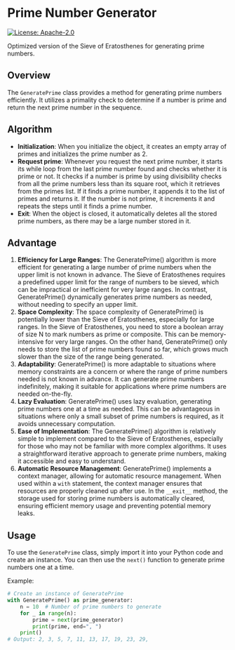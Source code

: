 # Prime Number Generator

[![License: Apache-2.0](https://img.shields.io/badge/License-Apache--2.0-brightgreen)](http://www.apache.org/licenses/)

Optimized version of the Sieve of Eratosthenes for generating prime numbers.

## Overview

The `GeneratePrime` class provides a method for generating prime numbers efficiently. It utilizes a primality check to determine if a number is prime and return the next prime number in the sequence.

## Algorithm

 - **Initialization**: When you initialize the object, it creates an empty array of primes and initializes the prime number as 2.
 - **Request prime**: Whenever you request the next prime number, it starts its while loop from the last prime number found and checks whether it is prime or not. It checks if a number is prime by using divisibility checks from all the prime numbers less than its square root, which it retrieves from the primes list. If it finds a prime number, it appends it to the list of primes and returns it. If the number is not prime, it increments it and repeats the steps until it finds a prime number.
 - **Exit**: When the object is closed, it automatically deletes all the stored prime numbers, as there may be a large number stored in it.

## Advantage

1. **Efficiency for Large Ranges**: The GeneratePrime() algorithm is more efficient for generating a large number of prime numbers when the upper limit is not known in advance. The Sieve of Eratosthenes requires a predefined upper limit for the range of numbers to be sieved, which can be impractical or inefficient for very large ranges. In contrast, GeneratePrime() dynamically generates prime numbers as needed, without needing to specify an upper limit.
2. **Space Complexity**: The space complexity of GeneratePrime() is potentially lower than the Sieve of Eratosthenes, especially for large ranges. In the Sieve of Eratosthenes, you need to store a boolean array of size N to mark numbers as prime or composite. This can be memory-intensive for very large ranges. On the other hand, GeneratePrime() only needs to store the list of prime numbers found so far, which grows much slower than the size of the range being generated.
3. **Adaptability**: GeneratePrime() is more adaptable to situations where memory constraints are a concern or where the range of prime numbers needed is not known in advance. It can generate prime numbers indefinitely, making it suitable for applications where prime numbers are needed on-the-fly.
4. **Lazy Evaluation**: GeneratePrime() uses lazy evaluation, generating prime numbers one at a time as needed. This can be advantageous in situations where only a small subset of prime numbers is required, as it avoids unnecessary computation.
5. **Ease of Implementation**: The GeneratePrime() algorithm is relatively simple to implement compared to the Sieve of Eratosthenes, especially for those who may not be familiar with more complex algorithms. It uses a straightforward iterative approach to generate prime numbers, making it accessible and easy to understand.
6. **Automatic Resource Management**: GeneratePrime() implements a context manager, allowing for automatic resource management. When used within a `with` statement, the context manager ensures that resources are properly cleaned up after use. In the `__exit__` method, the storage used for storing prime numbers is automatically cleared, ensuring efficient memory usage and preventing potential memory leaks.

## Usage

To use the `GeneratePrime` class, simply import it into your Python code and create an instance. You can then use the `next()` function to generate prime numbers one at a time.

Example:

```python
# Create an instance of GeneratePrime
with GeneratePrime() as prime_generator:
    n = 10  # Number of prime numbers to generate
    for _ in range(n):
        prime = next(prime_generator)
        print(prime, end=", ")
    print()
# Output: 2, 3, 5, 7, 11, 13, 17, 19, 23, 29,
```
